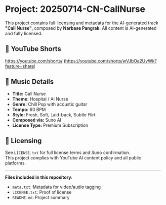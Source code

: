 # Project: 20250714-CN-CallNurse

This project contains full licensing and metadata for the AI-generated track **"Call Nurse"**, composed by **Narbase Pangrak**. All content is AI-generated and fully licensed.

## 🔗 YouTube Shorts
https://youtube.com/shorts/ (https://youtube.com/shorts/wVJbOa2UvWk?feature=share)

## 🎵 Music Details
- **Title:** Call Nurse  
- **Theme:** Hospital / AI Nurse  
- **Genre:** Chill Pop with acoustic guitar  
- **Tempo:** 90 BPM  
- **Style:** Fresh, Soft, Laid-back, Subtle Flirt  
- **Composed via:** Suno AI  
- **License Type:** Premium Subscription  

## 📄 Licensing
See `LICENSE.txt` for full license terms and Suno confirmation.  
This project complies with YouTube AI content policy and all public platforms.

---

**Files included in this repository:**
- `meta.txt`: Metadata for video/audio tagging
- `LICENSE.txt`: Proof of license
- `README.md`: Project summary
